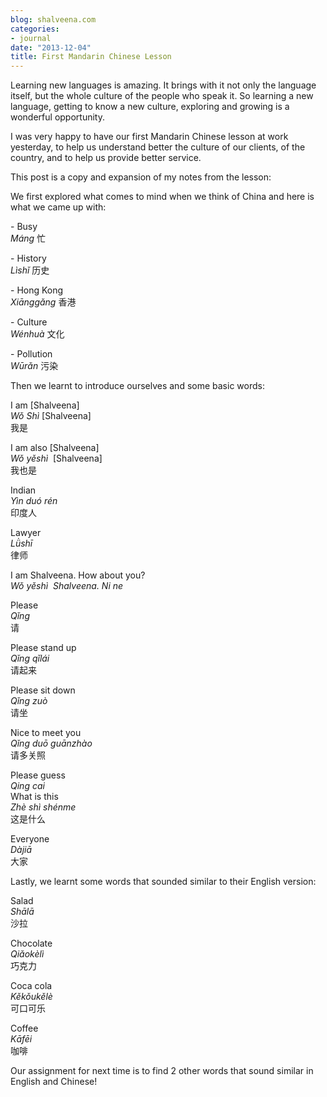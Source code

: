 ```yaml
---
blog: shalveena.com
categories:
- journal
date: "2013-12-04"
title: First Mandarin Chinese Lesson
---
```


Learning new languages is amazing. It brings with it not only the language itself, but the whole culture of the people who speak it. So learning a new language, getting to know a new culture, exploring and growing is a wonderful opportunity.  
  
I was very happy to have our first Mandarin Chinese lesson at work yesterday, to help us understand better the culture of our clients, of the country, and to help us provide better service.  
  
This post is a copy and expansion of my notes from the lesson:  
  
We first explored what comes to mind when we think of China and here is what we came up with:  
  
\- Busy  
_Máng_ 忙  
  
\- History  
_Lìshǐ_ 历史  
  
\- Hong Kong  
_Xiānggǎng_ 香港  
  
\- Culture  
_Wénhuà_ 文化  
  
\- Pollution  
_Wūrǎn_ 污染  
  
Then we learnt to introduce ourselves and some basic words:  
  
I am \[Shalveena\]  
_Wǒ_ _Shì_ \[Shalveena\]   
我是  
  
I am also \[Shalveena\]  
_Wǒ yěshì_  \[Shalveena\]   
我也是  
  
Indian  
_Yìn duó rén_  
印度人  
  
Lawyer  
_Lǜshī_   
律师  
  
I am Shalveena. How about you?  
_Wǒ yěshì  Shalveena. Ni ne_  
  
Please  
_Qǐng_   
请  
  
Please stand up  
_Qǐng qǐlái_  
请起来  
  
Please sit down  
_Qǐng zuò_  
请坐  
  
Nice to meet you  
_Qǐng duō guānzhào_  
请多关照  
  
Please guess  
_Qing cai_  
What is this  
_Zhè shì shénme_  
这是什么  
  
Everyone  
_Dàjiā_  
大家  
  
Lastly, we learnt some words that sounded similar to their English version:  
  
Salad  
_Shālā_   
沙拉  
  
Chocolate  
_Qiǎokèlì_  
巧克力  
  
Coca cola  
_Kěkǒukělè_  
可口可乐  
  
Coffee  
_Kāfēi_  
咖啡  
  
Our assignment for next time is to find 2 other words that sound similar in English and Chinese!
